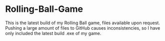 # Rolling-Ball-Game
This is the latest build of my Rolling Ball game, files available upon request.
Pushing a large amount of files to GitHub causes inconsistencies, so I have only included the latest build .exe of my game.
